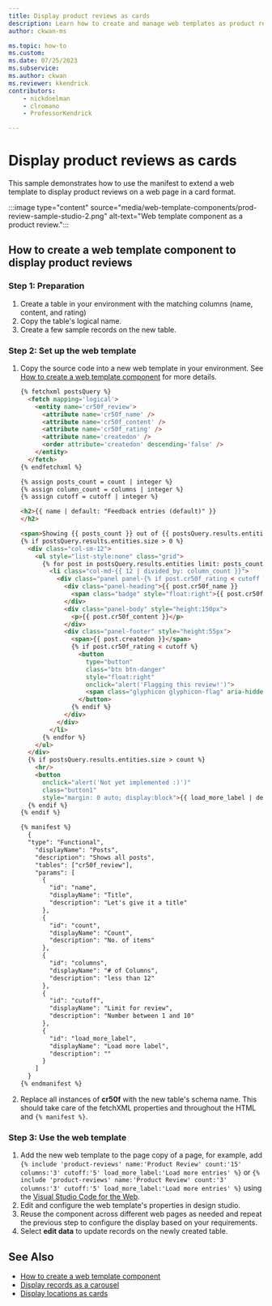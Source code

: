 ```yaml
---
title: Display product reviews as cards
description: Learn how to create and manage web templates as product review cards in Power Pages.
author: ckwan-ms

ms.topic: how-to
ms.custom: 
ms.date: 07/25/2023
ms.subservice:
ms.author: ckwan
ms.reviewer: kkendrick
contributors:
    - nickdoelman
    - clromano
    - ProfessorKendrick

---
```


# Display product reviews as cards

This sample demonstrates how to use the manifest to extend a web template to display product reviews on a web page in a card format.

:::image type="content" source="media/web-template-components/prod-review-sample-studio-2.png" alt-text="Web template component as a product review.":::

## How to create a web template component to display product reviews

### Step 1: Preparation

1. Create a table in your environment with the matching columns (name, content, and rating) 
1. Copy the table's logical name.
1. Create a few sample records on the new table.
    
### Step 2: Set up the web template

1. Copy the source code into a new web template in your environment. See [How to create a web template component](web-templates-as-components-how-to.md) for more details.

    ```html
    {% fetchxml postsQuery %}
      <fetch mapping='logical'>
        <entity name='cr50f_review'>
          <attribute name='cr50f_name' />
          <attribute name='cr50f_content' />
          <attribute name='cr50f_rating' />
          <attribute name='createdon' />
          <order attribute='createdon' descending='false' />
        </entity>
      </fetch>
    {% endfetchxml %}
    
    {% assign posts_count = count | integer %}
    {% assign column_count = columns | integer %}
    {% assign cutoff = cutoff | integer %}
    
    <h2>{{ name | default: "Feedback entries (default)" }}
    </h2>
    
    <span>Showing {{ posts_count }} out of {{ postsQuery.results.entities.size }}</span>
    {% if postsQuery.results.entities.size > 0 %}
      <div class="col-sm-12">
        <ul style="list-style:none" class="grid">
          {% for post in postsQuery.results.entities limit: posts_count %}
            <li class="col-md-{{ 12 | divided_by: column_count }}">
              <div class="panel panel-{% if post.cr50f_rating < cutoff %}danger{%elsif post.cr50f_rating == cutoff%}warning{%elsif post.cr50f_rating == 10%}success{% else %}default{% endif %}">
                <div class="panel-heading">{{ post.cr50f_name }}
                  <span class="badge" style="float:right">{{ post.cr50f_rating }}</span>
                </div>
                <div class="panel-body" style="height:150px">
                  <p>{{ post.cr50f_content }}</p>
                </div>
                <div class="panel-footer" style="height:55px">
                  <span>{{ post.createdon }}</span>
                  {% if post.cr50f_rating < cutoff %}
                    <button
                      type="button"
                      class="btn btn-danger"
                      style="float:right"
                      onclick="alert('Flagging this review!')">
                      <span class="glyphicon glyphicon-flag" aria-hidden="true"></span>
                    </button>
                  {% endif %}
                </div>
              </div>
            </li>
          {% endfor %}
        </ul>
      </div>
      {% if postsQuery.results.entities.size > count %}
        <hr/>
        <button
          onclick="alert('Not yet implemented :)')"
          class="button1"
          style="margin: 0 auto; display:block">{{ load_more_label | default: "Load More" }}</button>
      {% endif %}
    {% endif %}
    
    {% manifest %}
      {
      "type": "Functional",
        "displayName": "Posts",
        "description": "Shows all posts",
        "tables": ["cr50f_review"],
        "params": [
          {
            "id": "name",
            "displayName": "Title",
            "description": "Let's give it a title"
          },
          {
            "id": "count",
            "displayName": "Count",
            "description": "No. of items"
          },
          {
            "id": "columns",
            "displayName": "# of Columns",
            "description": "less than 12"
          },
          {
            "id": "cutoff",
            "displayName": "Limit for review",
            "description": "Number between 1 and 10"
          },
          {
            "id": "load_more_label",
            "displayName": "Load more label",
            "description": ""
          }
        ]
      }
    {% endmanifest %}
    ```
    
1. Replace all instances of **cr50f** with the new table's schema name. This should take care of the fetchXML properties and throughout the HTML and `{% manifest %}`.

### Step 3: Use the web template

1. Add the new web template to the page copy of a page, for example, add `{% include 'product-reviews' name:'Product Review' count:'15' columns:'3' cutoff:'5' load_more_label:'Load more entries' %}` or `{% include 'product-reviews' name:'Product Review' count:'3' columns:'3' cutoff:'5' load_more_label:'Load more entries' %}` using the [Visual Studio Code for the Web](./visual-studio-code-editor.md).
1. Edit and configure the web template's properties in design studio.
1. Reuse the component across different web pages as needed and repeat the previous step to configure the display based on your requirements.
1. Select **edit data** to update records on the newly created table.

## See Also

- [How to create a web template component](web-templates-as-components-how-to.md)
- [Display records as a carousel](web-templates-as-components-carousel.md)
- [Display locations as cards](web-templates-as-components-location-cards.md)
